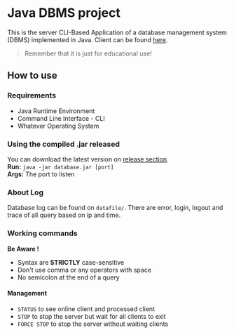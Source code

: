 # Java DBMS project

This is the server CLI-Based Application of a database management system (DBMS) implemented in Java.
Client can be found <a href='https://github.com/mendrika261/databaseClient'>here</a>.

> Remember that it is just for educational use!


## How to use

### Requirements
* Java Runtime Environment
* Command Line Interface - CLI
* Whatever Operating System

### Using the compiled .jar released
You can download the latest version on <a href='https://github.com/mendrika261/database/releases'>release section</a>.<br>
**Run:** `java -jar database.jar [port]`<br>
**Args:** The port to listen

### About Log
Database log can be found on `datafile/`.
There are error, login, logout and trace of all query based on ip and time.

### Working commands
**Be Aware !** <br>
- Syntax are <b>STRICTLY</b> case-sensitive
- Don't use comma or any operators with space
- No semicolon at the end of a query

#### Management
- `STATUS` to see online client and processed client
- `STOP` to stop the server but wait for all clients to exit
- `FORCE STOP` to stop the server without waiting clients
